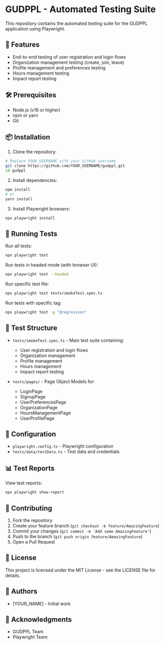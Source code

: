 # GUDPPL - Automated Testing Suite

This repository contains the automated testing suite for the GUDPPL application using Playwright.

## 🚀 Features

- End-to-end testing of user registration and login flows
- Organization management testing (create, join, leave)
- Profile management and preferences testing
- Hours management testing
- Impact report testing

## 🛠️ Prerequisites

- Node.js (v16 or higher)
- npm or yarn
- Git

## 📦 Installation

1. Clone the repository:
```bash
# Replace YOUR_USERNAME with your GitHub username
git clone https://github.com/YOUR_USERNAME/gudppl.git
cd gudppl
```

2. Install dependencies:
```bash
npm install
# or
yarn install
```

3. Install Playwright browsers:
```bash
npx playwright install
```

## 🧪 Running Tests

Run all tests:
```bash
npx playwright test
```

Run tests in headed mode (with browser UI):
```bash
npx playwright test --headed
```

Run specific test file:
```bash
npx playwright test tests/smokeTest.spec.ts
```

Run tests with specific tag:
```bash
npx playwright test -g "@regression"
```

## 📝 Test Structure

- `tests/smokeTest.spec.ts` - Main test suite containing:
  - User registration and login flows
  - Organization management
  - Profile management
  - Hours management
  - Impact report testing

- `tests/pages/` - Page Object Models for:
  - LoginPage
  - SignupPage
  - UserPreferencesPage
  - OrganizationPage
  - HoursManagementPage
  - UserProfilePage

## 🔧 Configuration

- `playwright.config.ts` - Playwright configuration
- `tests/data/testData.ts` - Test data and credentials

## 📊 Test Reports

View test reports:
```bash
npx playwright show-report
```

## 🤝 Contributing

1. Fork the repository
2. Create your feature branch (`git checkout -b feature/AmazingFeature`)
3. Commit your changes (`git commit -m 'Add some AmazingFeature'`)
4. Push to the branch (`git push origin feature/AmazingFeature`)
5. Open a Pull Request

## 📄 License

This project is licensed under the MIT License - see the LICENSE file for details.

## 👥 Authors

- [YOUR_NAME] - Initial work

## 🙏 Acknowledgments

- GUDPPL Team
- Playwright Team 